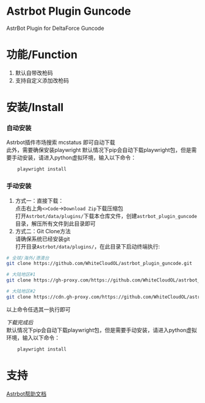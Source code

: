 # Astrbot Plugin Guncode

AstrBot Plugin for DeltaForce Guncode

# 功能/Function  
1. 默认自带改枪码  
2. 支持自定义添加改枪码  

# 安装/Install  

### 自动安装  
Astrbot插件市场搜索 mcstatus 即可自动下载  
此外，需要确保安装playwright
默认情况下pip会自动下载playwright包，但是需要手动安装，请进入python虚拟环境，输入以下命令：  
```bash
    playwright install
```

### 手动安装  
1. 方式一：直接下载：  
点击右上角`<>Code`->`Download Zip`下载压缩包  
打开`Astrbot/data/plugins/`下载本仓库文件，创建`astrbot_plugin_guncode`目录，解压所有文件到此目录即可  
2. 方式二：Git Clone方法  
请确保系统已经安装git  
打开目录`Astrbot/data/plugins/`，在此目录下启动终端执行:  
```bash
# 全球/海外/港澳台
git clone https://github.com/WhiteCloudOL/astrbot_plugin_guncode.git  

# 大陆地区#1
git clone https://gh-proxy.com/https://github.com/WhiteCloudOL/astrbot_plugin_guncode.git  

# 大陆地区#2
git clone https://cdn.gh-proxy.com/https://github.com/WhiteCloudOL/astrbot_plugin_guncode.git  
```
以上命令任选其一执行即可  

*下载完成后*  
默认情况下pip会自动下载playwright包，但是需要手动安装，请进入python虚拟环境，输入以下命令：  
```bash
    playwright install
```

# 支持

[Astrbot帮助文档](https://astrbot.app)  
